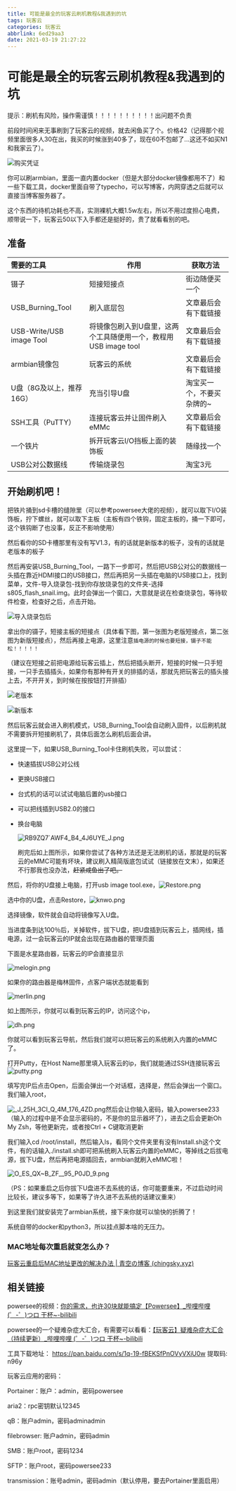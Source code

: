 ```yaml
---
title: 可能是最全的玩客云刷机教程&我遇到的坑
tags: 玩客云
categories: 玩客云
abbrlink: 6ed29aa3
date: 2021-03-19 21:27:22
---
```


# 可能是最全的玩客云刷机教程&我遇到的坑

提示：刷机有风险，操作需谨慎！！！！！！！！！！出问题不负责

前段时间闲来无事刷到了玩客云的视频，就去闲鱼买了个。价格42（记得那个视频里面很多人30在出，我买的时候涨到40多了，现在60不包邮了...这还不如买N1和我家云了）。

![购买凭证](https://ivanstar.gitee.io/markdown-photo/wky-sj/mDax4FSbERsdcJQ.png)

你可以刷armbian，里面一直内置docker（但是大部分docker镜像都用不了）和一些下载工具，docker里面自带了typecho，可以写博客，内网穿透之后就可以直接当博客服务器了。

<!--more-->

这个东西的待机功耗也不高，实测裸机大概1.5w左右，所以不用过度担心电费，顺带说一下，玩客云50以下入手都还是挺好的，贵了就看看别的吧。

## 准备

| 需要的工具                    | 作用                                      | 获取方法          |
|:------------------------ | --------------------------------------- | ------------- |
| 镊子                       | 短接短接点                                   | 街边随便买一个       |
| USB_Burning_Tool         | 刷入底层包                                   | 文章最后会有下载链接    |
| USB-Write/USB image Tool | 将镜像包刷入到U盘里，这两个工具随便用一个，教程用USB image tool | 文章最后会有下载链接    |
| armbian镜像包               | 玩客云的系统                                  | 文章最后会有下载链接    |
| U盘（8G及以上，推荐16G）          | 充当引导U盘                                  | 淘宝买一个，不要买杂牌的~ |
| SSH工具（PuTTY）             | 连接玩客云并让固件刷入eMMc                         | 文章最后会有下载链接    |
| 一个铁片                     | 拆开玩客云I/O挡板上面的装饰板                        | 随缘找一个         |
| USB公对公数据线                | 传输烧录包                                   | 淘宝3元          |

## 开始刷机吧！

把铁片捅到sd卡槽的缝隙里（可以参考powersee大佬的视频），就可以取下I/O装饰板，拧下螺丝，就可以取下主板（主板有四个铁钩，固定主板的，捅一下即可，这个铁钩断了也没事，反正不影响使用）

然后看你的SD卡槽那里有没有写V1.3，有的话就是新版本的板子，没有的话就是老版本的板子

然后再安装USB_Burning_Tool，一路下一步即可，然后把USB公对公的数据线一头插在靠近HDMI接口的USB接口，然后再把另一头插在电脑的USB接口上，找到菜单，文件-导入烧录包-找到你存放烧录包的文件夹-选择s805_flash_snail.img。此时会弹出一个窗口，大意就是说在检查烧录包，等待软件检查，检查好之后，点击开始。

![导入烧录包后](https://ivanstar.gitee.io/markdown-photo/wky-sj/s2tSolHKzA4Tqyd.png)

拿出你的镊子，短接主板的短接点（具体看下图，第一张图为老版短接点，第二张图为新版短接点），然后再接上电源，这里注意`插电源的时候也要短接，镊子不能松！！！！！`

（建议在短接之前把电源给玩客云插上，然后把插头断开，短接的时候一只手短接，一只手去插插头，如果你有那种有开关的排插的话，那就先把玩客云的插头接上去，不开开关，到时候在按按钮打开排插）

![老版本](https://ivanstar.gitee.io/markdown-photo/wky-sj/PayQwCqOZ82EVxd.jpg)

![新版本](https://ivanstar.gitee.io/markdown-photo/wky-sj/4cHQo2fhuLM3iV5.jpg)

然后玩客云就会进入刷机模式，USB_Burning_Tool会自动刷入固件，以后刷机就不需要拆开短接刷机了，具体后面怎么刷机后面会讲。

这里提一下，如果USB_Burning_Tool卡住刷机失败，可以尝试：

- 快速插拔USB公对公线

- 更换USB接口

- 台式机的话可以试试电脑后置的usb接口

- 可以把线插到USB2.0的接口  

- 换台电脑
  
  ![RB9ZQ7`AWF4_B4_4J6UYE_J.png](https://ivanstar.gitee.io/markdown-photo/wky-sj/jPIW7cXnKwVtAqs.png)
  
  刷完后如上图所示，如果你尝试了各种方法还是无法刷机的话，那就是的玩客云的eMMC可能有坏块，建议刷入精简版底包试试（链接放在文末），如果还不行那我也没办法，~~赶紧咸鱼出了吧。~~

然后，将你的U盘接上电脑，打开usb image tool.exe，![Restore.png](https://ivanstar.gitee.io/markdown-photo/wky-sj/MozHwXlkSemRJv3.png)

选中你的U盘，点击Restore，![knwo.png](https://ivanstar.gitee.io/markdown-photo/wky-sj/6Bhq5GMKS8ZLVtp.png)

选择镜像，软件就会自动将镜像写入U盘。

当进度条到达100％后，关掉软件，拔下U盘，把U盘插到玩客云上，插网线，插电源，过一会玩客云的IP就会出现在路由器的管理页面

下面是水星路由器，玩客云的IP会直接显示

![melogin.png](https://ivanstar.gitee.io/markdown-photo/wky-sj/eAiZUWVa2PsnuHD.png)

如果你的路由器是梅林固件，点客户端状态就能看到

![merlin.png](https://ivanstar.gitee.io/markdown-photo/wky-sj/merlin.png)

如上图所示，你就可以看到玩客云的IP，访问这个ip，

![dh.png](https://ivanstar.gitee.io/markdown-photo/wky-sj/MmsxiaFQwDRZOf1.png)

你就可以看到玩客云导航，然后我们就可以把玩客云的系统刷入内置的eMMC了。

打开Putty，在Host Name那里填入玩客云的ip，我们就能通过SSH连接玩客云![putty.png](https://ivanstar.gitee.io/markdown-photo/wky-sj/mf7KHBSlXUOFGMs.png)

填写完IP后点击Open，后面会弹出一个对话框，选择是，然后会弹出一个窗口。我们输入root，

![_J_25H_3CI_Q_4M_176_4ZD.png](https://ivanstar.gitee.io/markdown-photo/wky-sj/9Euv1XDGZiwP6jC.png)然后会让你输入密码，输入powersee233（输入的过程中是不会显示密码的，不是你的显示器坏了），进去之后会更新Oh My Zsh，等他更新完，或者按Ctrl + C键取消更新

我们输入cd /root/install，然后输入ls，看同个文件夹里有没有Install.sh这个文件，有的话输入./install.sh即可把系统刷入玩客云内置的eMMC，等掉线之后拔电源，拔下U盘，然后再把电源插回去，armbian就刷入eMMC啦！

![O_ES_QX~B_ZF__95_P0JD_9.png](https://ivanstar.gitee.io/markdown-photo/wky-sj/7kQXERyoaF8iYuP.png)

（PS：如果重启之后你拔下U盘进不去系统的话，你可能要重来，不过启动时间比较长，建议多等下，如果等了许久进不去系统的话建议重来）

到这里我们就安装完了armbian系统，接下来你就可以愉快的折腾了！

系统自带的docker和python3，所以挂点脚本啥的无压力。

### MAC地址每次重启就变怎么办？

[玩客云重启后MAC地址更改的解决办法 | 青空の博客 (chingsky.xyz)](http://chingsky.xyz/chingsky/22673.html)

## 相关链接

powersee的视频：[你的需求，也许30块就能搞定【Powersee】_哔哩哔哩 (゜-゜)つロ 干杯~-bilibili](https://www.bilibili.com/video/BV1sU4y1s7Yu)

powersee的一个疑难杂症大汇合，有需要可以看看：[【玩客云】疑难杂症大汇合（持续更新）_哔哩哔哩 (゜-゜)つロ 干杯~-bilibili](https://www.bilibili.com/video/BV1kT4y1P7RL)

工具下载地址： https://pan.baidu.com/s/1q-19-fBEKSfPnOVyVXiU0w 提取码: n96y

玩客云应用的密码：

Portainer：账户：admin，密码powersee

aria2：rpc密钥默认12345

qB：账户admin，密码adminadmin

filebrowser: 账户admin，密码admin

SMB：账户root，密码1234

SFTP：账户root，密码powersee233

transmission：账号admin，密码admin（默认停用，要去Portainer里面启用）
